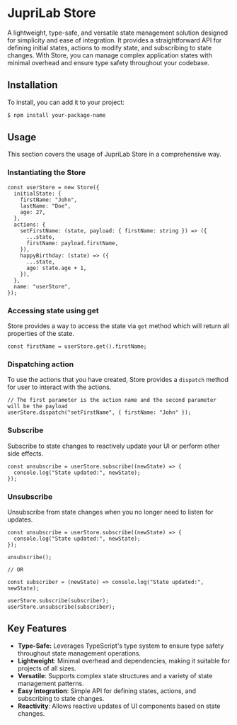 # JupriLab Store

A lightweight, type-safe, and versatile state management solution designed for simplicity and ease of integration. It provides a straightforward API for defining initial states, actions to modify state, and subscribing to state changes. With Store, you can manage complex application states with minimal overhead and ensure type safety throughout your codebase.

## Installation

To install, you can add it to your project:

```bash
$ npm install your-package-name
```

## Usage

This section covers the usage of JupriLab Store in a comprehensive way.

### Instantiating the Store

```tsx
const userStore = new Store({
  initialState: {
    firstName: "John",
    lastName: "Doe",
    age: 27,
  },
  actions: {
    setFirstName: (state, payload: { firstName: string }) => ({
      ...state,
      firstName: payload.firstName,
    }),
    happyBirthday: (state) => ({
      ...state,
      age: state.age + 1,
    }),
  },
  name: "userStore",
});
```

### Accessing state using get

Store provides a way to access the state via `get` method which will return all properties of the state.

```tsx
const firstName = userStore.get().firstName;
```

### Dispatching action

To use the actions that you have created, Store provides a `dispatch` method for user to interact with the actions.

```tsx
// The first parameter is the action name and the second parameter will be the payload
userStore.dispatch("setFirstName", { firstName: "John" });
```

### Subscribe

Subscribe to state changes to reactively update your UI or perform other side effects.

```tsx
const unsubscribe = userStore.subscribe((newState) => {
  console.log("State updated:", newState);
});
```

### Unsubscribe

Unsubscribe from state changes when you no longer need to listen for updates.

```tsx
const unsubscribe = userStore.subscribe((newState) => {
  console.log("State updated:", newState);
});

unsubscribe();

// OR

const subscriber = (newState) => console.log("State updated:", newState);

userStore.subscribe(subscriber);
userStore.unsubscribe(subscriber);
```

## Key Features

- **Type-Safe:** Leverages TypeScript's type system to ensure type safety throughout state management operations.
- **Lightweight**: Minimal overhead and dependencies, making it suitable for projects of all sizes.
- **Versatile**: Supports complex state structures and a variety of state management patterns.
- **Easy Integration**: Simple API for defining states, actions, and subscribing to state changes.
- **Reactivity**: Allows reactive updates of UI components based on state changes.
